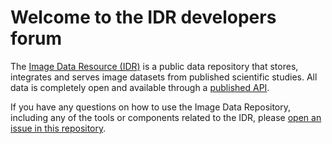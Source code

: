 # Welcome to the IDR developers forum

The [Image Data Resource (IDR)](https://idr.openmicroscopy.org/) is a public data repository that stores, integrates and serves image
datasets from published scientific studies. All data is completely open and available through a
[published API](https://idr.openmicroscopy.org/about/api.html).

If you have any questions on how to use the Image Data Repository, including any of the tools or components related to the IDR, please
[open an issue in this repository](https://github.com/idr-contrib/community/issues).
